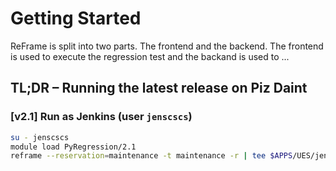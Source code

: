 # Getting Started

ReFrame is split into two parts. The frontend and the backend. The frontend is used to execute the regression test and the backand is used to ...

## TL;DR &ndash; Running the latest release on Piz Daint

### [v2.1] Run as Jenkins (user `jenscscs`)

```bash
su - jenscscs
module load PyRegression/2.1
reframe --reservation=maintenance -t maintenance -r | tee $APPS/UES/jenkins/regression/maintenance/reports/$(date +%FT%T).txt
```
